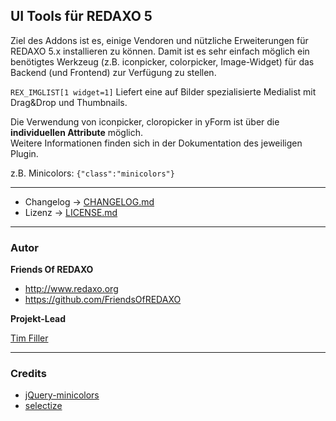 ## UI Tools für REDAXO 5

Ziel des Addons ist es, einige Vendoren und nützliche Erweiterungen für REDAXO 5.x installieren zu können. Damit ist es sehr einfach möglich ein benötigtes Werkzeug (z.B. iconpicker, colorpicker, Image-Widget) für das Backend (und Frontend) zur Verfügung zu stellen.

`REX_IMGLIST[1 widget=1]`
Liefert eine auf Bilder spezialisierte Medialist mit Drag&Drop und Thumbnails. 

Die Verwendung von iconpicker, cloropicker in yForm ist über die **individuellen Attribute** möglich.  
Weitere Informationen finden sich in der Dokumentation des jeweiligen Plugin.

z.B. Minicolors: `{"class":"minicolors"}`


___
* Changelog -> [CHANGELOG.md](CHANGELOG.md)
* Lizenz ->  [LICENSE.md](LICENSE.md)


---

### Autor

**Friends Of REDAXO**

* http://www.redaxo.org
* https://github.com/FriendsOfREDAXO

**Projekt-Lead**

[Tim Filler](https://github.com/elricco)

___
### Credits

- [jQuery-minicolors](https://github.com/claviska/jquery-minicolors)
- [selectize](https://github.com/selectize/selectize.js/)
